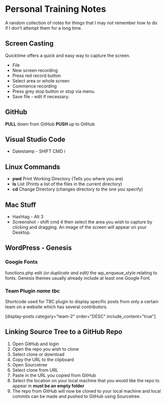 # Personal Training Notes

A random collection of notes for things that I may not remember how to do if I don't attempt them for a long time.

## Screen Casting
Quicktime offers a quick and easy way to capture the screen. 
* File
* New screen recording
* Press red record button
* Select area or whole screen
* Commence recording
* Press grey stop button or stop via menu. 
* Save file - edit if necessary.


## GitHub
**PULL** down from GitHub
**PUSH** up to GitHub

## Visual Studio Code
* Datestamp - SHIFT CMD i

## Linux Commands
* **pwd** Print Working Directory (Tells you where you are)
* **ls** List (Prints a list of the files in the current directory)
* **cd** Change Directory (changes directory to the one you specify)

## Mac Stuff
* Hashtag - Alt 3
* Screenshot - shift cmd 4 then select the area you wish to capture by clicking and dragging. An image of the screen will appear on your Desktop.

## WordPress - Genesis
### Google Fonts
functions.php edit *(or duplicate and edit)* the wp_enqueue_style relating to fonts. Genesis themes usually already include at least one Google Font. 

### Team Plugin *name tbc*
Shortcode used for TBC plugin to display specific posts from only a certain team on a website which has several contributors. 

[display-posts category="team-2" order="DESC" include_content="true"]

## Linking Source Tree to a GitHub Repo
1. Open GitHub and login
2. Open the repo you wish to clone
3. Select clone or download
4. Copy the URL to the clipboard
5. Open Sourcetree
6. Select clone from URL
7. Paste in the URL you copied from GitHub
8. Select the location on your local machine that you would like the repo to appear in **must be an empty folder** 
9. The repo from GitHub will now be cloned to your local machine and local commits can be made and pushed to GitHub using Sourcetree.

